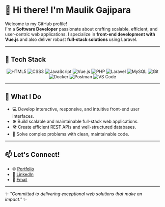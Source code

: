 # 👋 Hi there! I'm Maulik Gajipara

Welcome to my GitHub profile!  
I'm a **Software Developer** passionate about crafting scalable, efficient, and user-centric web applications. I specialize in **front-end development with Vue.js** and also deliver robust **full-stack solutions** using Laravel.

---

## 🚀 Tech Stack

<div align="center">
  <!-- Languages -->
  <img src="https://img.shields.io/badge/HTML5-E34F26?style=for-the-badge&logo=html5&logoColor=white" alt="HTML5" />
  <img src="https://img.shields.io/badge/CSS3-1572B6?style=for-the-badge&logo=css3&logoColor=white" alt="CSS3" />
  <img src="https://img.shields.io/badge/JavaScript-F7DF1E?style=for-the-badge&logo=javascript&logoColor=black" alt="JavaScript" />
  <img src="https://img.shields.io/badge/Vue.js-4FC08D?style=for-the-badge&logo=vue.js&logoColor=white" alt="Vue.js" />

  <!-- Backend -->
  <img src="https://img.shields.io/badge/PHP-777BB4?style=for-the-badge&logo=php&logoColor=white" alt="PHP" />
  <img src="https://img.shields.io/badge/Laravel-F55247?style=for-the-badge&logo=laravel&logoColor=white" alt="Laravel" />
  <img src="https://img.shields.io/badge/MySQL-4479A1?style=for-the-badge&logo=mysql&logoColor=white" alt="MySQL" />

  <!-- Tools -->
  <img src="https://img.shields.io/badge/Git-F05033?style=for-the-badge&logo=git&logoColor=white" alt="Git" />
  <img src="https://img.shields.io/badge/Docker-2496ED?style=for-the-badge&logo=docker&logoColor=white" alt="Docker" />
  <img src="https://img.shields.io/badge/Postman-FF6C37?style=for-the-badge&logo=postman&logoColor=white" alt="Postman" />
  <img src="https://img.shields.io/badge/VS%20Code-0078D4?style=for-the-badge&logo=visual-studio-code&logoColor=white" alt="VS Code" />
</div>

---

## 🌟 What I Do
- 💻 Develop interactive, responsive, and intuitive front-end user interfaces.  
- ⚙️ Build scalable and maintainable full-stack web applications.  
- 🛠 Create efficient REST APIs and well-structured databases.  
- 🚀 Solve complex problems with clean, maintainable code.  

---

## 📫 Let's Connect!
- 🌐 [Portfolio](#)  
- 💼 [LinkedIn](#)  
- 📧 [Email](mailto:your.email@example.com)

---

✨ _"Committed to delivering exceptional web solutions that make an impact."_ ✨
